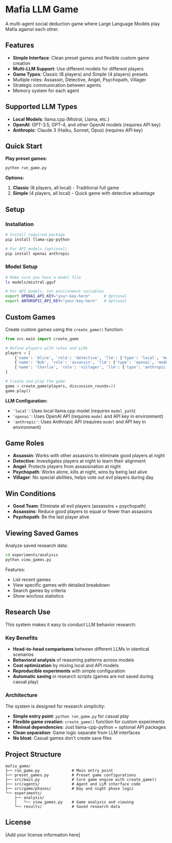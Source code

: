 # Mafia LLM Game

A multi-agent social deduction game where Large Language Models play Mafia against each other.

## Features
- **Simple Interface**: Clean preset games and flexible custom game creation
- **Multi-LLM Support**: Use different models for different players
- **Game Types**: Classic (8 players) and Simple (4 players) presets
- Multiple roles: Assassin, Detective, Angel, Psychopath, Villager
- Strategic communication between agents
- Memory system for each agent

## Supported LLM Types
- **Local Models**: llama.cpp (Mistral, Llama, etc.)
- **OpenAI**: GPT-3.5, GPT-4, and other OpenAI models (requires API key)
- **Anthropic**: Claude 3 (Haiku, Sonnet, Opus) (requires API key)

## Quick Start

**Play preset games:**
```bash
python run_game.py
```

**Options:**
1. **Classic** (8 players, all local) - Traditional full game
2. **Simple** (4 players, all local) - Quick game with detective advantage

## Setup

### Installation
```bash
# Install required package
pip install llama-cpp-python

# For API models (optional)
pip install openai anthropic
```

### Model Setup
```bash
# Make sure you have a model file
ls models/mistral.gguf

# For API models, set environment variables
export OPENAI_API_KEY="your-key-here"      # Optional
export ANTHROPIC_API_KEY="your-key-here"   # Optional
```

## Custom Games

Create custom games using the `create_game()` function:

```python
from src.main import create_game

# Define players with roles and LLMs
players = [
    {'name': 'Alice', 'role': 'detective', 'llm': {'type': 'local', 'model_path': 'models/mistral.gguf'}},
    {'name': 'Bob', 'role': 'assassin', 'llm': {'type': 'openai', 'model': 'gpt-4'}},
    {'name': 'Charlie', 'role': 'villager', 'llm': {'type': 'anthropic', 'model': 'claude-3-sonnet'}},
]

# Create and play the game
game = create_game(players, discussion_rounds=2)
game.play()
```

**LLM Configuration:**
- `'local'`: Uses local llama.cpp model (requires `model_path`)
- `'openai'`: Uses OpenAI API (requires `model` and API key in environment)
- `'anthropic'`: Uses Anthropic API (requires `model` and API key in environment)

## Game Roles

- **Assassin**: Works with other assassins to eliminate good players at night
- **Detective**: Investigates players at night to learn their alignment
- **Angel**: Protects players from assassination at night
- **Psychopath**: Works alone, kills at night, wins by being last alive
- **Villager**: No special abilities, helps vote out evil players during day

## Win Conditions

- **Good Team**: Eliminate all evil players (assassins + psychopath)
- **Assassins**: Reduce good players to equal or fewer than assassins
- **Psychopath**: Be the last player alive

## Viewing Saved Games

Analyze saved research data:

```bash
cd experiments/analysis
python view_games.py
```

Features:
- List recent games
- View specific games with detailed breakdown
- Search games by criteria
- Show win/loss statistics

## Research Use

This system makes it easy to conduct LLM behavior research:

### Key Benefits
- **Head-to-head comparisons** between different LLMs in identical scenarios
- **Behavioral analysis** of reasoning patterns across models  
- **Cost optimization** by mixing local and API models
- **Reproducible experiments** with simple configuration
- **Automatic saving** in research scripts (games are not saved during casual play)

### Architecture
The system is designed for research simplicity:
- **Simple entry point**: `python run_game.py` for casual play
- **Flexible game creation**: `create_game()` function for custom experiments
- **Minimal dependencies**: Just llama-cpp-python + optional API packages
- **Clean separation**: Game logic separate from LLM interfaces
- **No bloat**: Casual games don't create save files

## Project Structure

```
mafia_game/
├── run_game.py              # Main entry point
├── preset_games.py          # Preset game configurations
├── src/main.py              # Core game engine with create_game()
├── src/agents/              # Agent and LLM interface code
├── src/game/phases/         # Day and night phase logic
└── experiments/
    ├── analysis/
    │   └── view_games.py    # Game analysis and viewing
    └── results/             # Saved research data
```

## License

[Add your license information here]